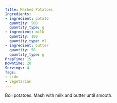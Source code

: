 ```yaml
---
Title: Mashed Potatoes
Ingredients:
- ingredient: potato
  quantity: 500
  quantity_type: g
- ingredient: milk
  quantity: 100
  quantity_type: ml
- ingredient: butter
  quantity: 50
  quantity_type: g
PrepTime: 15
Downtime: 20
Servings: 4
Tags:
- side
- vegetarian
---
```

Boil potatoes. Mash with milk and butter until smooth.
